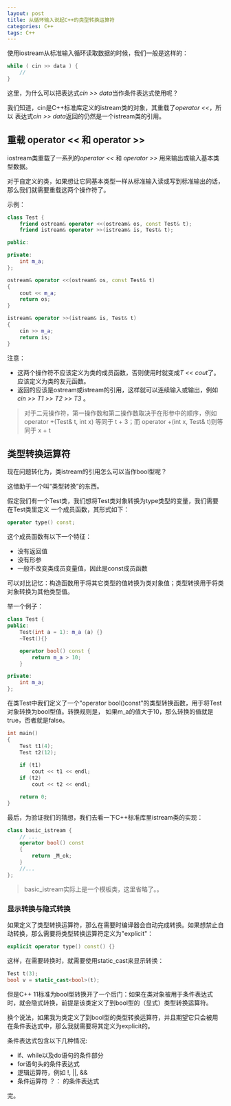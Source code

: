 ```yaml
---
layout: post
title: 从循环输入说起C++的类型转换运算符
categories: C++
tags: C++ 
---
```


使用iostream从标准输入循环读取数据的时候，我们一般是这样的：

```cpp
while ( cin >> data ) {
	//
}
```

这里，为什么可以把表达式*cin >> data*当作条件表达式使用呢？

我们知道，cin是C++标准库定义的istream类的对象，其重载了*operator <<*，所以
表达式*cin >> data*返回的仍然是一个istream类的引用。

## 重载 operator << 和 operator >>

iostream类重载了一系列的*operator <<* 和 *operator >>* 用来输出或输入基本类型数据。

对于自定义的类，如果想让它同基本类型一样从标准输入读或写到标准输出的话，那么我们就需要重载这两个操作符了。

示例：

```cpp
class Test {
	friend ostream& operator <<(ostream& os, const Test& t);
	friend istream& operator >>(istream& is, Test& t);

public:

private:
	int m_a;
};

ostream& operator <<(ostream& os, const Test& t)
{
	cout << m_a;	
	return os;
}

istream& operator >>(istream& is, Test& t)
{
	cin >> m_a;
	return is;
}
```

注意：

- 这两个操作符不应该定义为类的成员函数，否则使用时就变成*T << cout*了。应该定义为类的友元函数。
- 返回的应该是ostream或istream的引用，这样就可以连续输入或输出，例如 *cin >> T1 >> T2 >> T3* 。

> 对于二元操作符，第一操作数和第二操作数取决于在形参中的顺序，例如 operator +(Test& t, int x) 等同于 t + 3；而
operator +(int x, Test& t)则等同于 x + t

## 类型转换运算符

现在问题转化为，类istream的引用怎么可以当作bool型呢？

这借助于一个叫“类型转换”的东西。

假定我们有一个Test类，我们想将Test类对象转换为type类型的变量，我们需要在Test类里定义
一个成员函数，其形式如下：

```cpp
operator type() const;
```

这个成员函数有以下一个特征：

- 没有返回值
- 没有形参
- 一般不改变类成员变量值，因此是const成员函数

可以对比记忆：构造函数用于将其它类型的值转换为类对象值；类型转换用于将类对象转换为其他类型值。

举一个例子：

```cpp
class Test {
public:
	Test(int a = 1): m_a (a) {}
	~Test(){}

	operator bool() const {
		return m_a > 10;
	}

private:
	int m_a;
};
```

在类Test中我们定义了一个"operator bool()const"的类型转换函数，用于将Test对象转换为bool型值。转换规则是，
如果m_a的值大于10，那么转换的值就是true，否者就是false。

```cpp
int main()
{
	Test t1(4);
	Test t2(12);
	
	if (t1) 
		cout << t1 << endl;
	if (t2)
		cout << t2 << endl;

	return 0;
}
```

最后，为验证我们的猜想，我们去看一下C++标准库里istream类的实现：

```cpp
class basic_istream {
	// ...
	operator bool() const 
	{
		return _M_ok;
	}
	//...
};
```

> basic_istream实际上是一个模板类，这里省略了。。

### 显示转换与隐式转换

如果定义了类型转换运算符，那么在需要时编译器会自动完成转换。如果想禁止自动转换，那么需要将类型转换运算符定义为"explicit"：

```cpp
explicit operator type() const() {}
```

这样，在需要转换时，就需要使用static_cast来显示转换：

```cpp
Test t(3);
bool v = static_cast<bool>(t); 
```

但是C++ 11标准为bool型转换开了一个后门：如果在类对象被用于条件表达式时，就会隐式转换，前提是该类定义了到bool型的（显式）类型转换运算符。

换个说法，如果我为类定义了到bool型的类型转换运算符，并且期望它只会被用在条件表达式中，那么我就需要将其定义为explicit的。

条件表达式包含以下几种情况:

- if、while以及do语句的条件部分
- for语句头的条件表达式
- 逻辑运算符，例如 !, ||, &&
- 条件运算符 ？： 的条件表达式


完。
